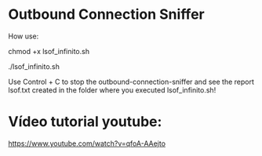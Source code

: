 # Outbound Connection Sniffer


How use:

chmod +x lsof_infinito.sh

./lsof_infinito.sh


Use Control + C to stop the outbound-connection-sniffer and see the report lsof.txt created in the folder where you executed lsof_infinito.sh!


#   Vídeo tutorial youtube:

https://www.youtube.com/watch?v=qfoA-AAejto

